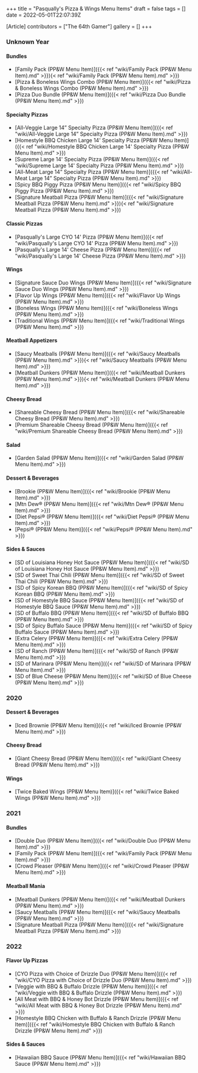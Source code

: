 +++
title = "Pasqually's Pizza & Wings Menu Items"
draft = false
tags = []
date = 2022-05-01T22:07:39Z

[Article]
contributors = ["The 64th Gamer"]
gallery = []
+++
### Unknown Year ###

#### Bundles ####

* [Family Pack (PP&W Menu Item)]({{< ref "wiki/Family Pack (PP&W Menu Item).md" >}}){< ref "wiki/Family Pack (PP&W Menu Item).md" >}})
* [Pizza & Boneless Wings Combo (PP&W Menu Item)]({{< ref "wiki/Pizza & Boneless Wings Combo (PP&W Menu Item).md" >}})
* [Pizza Duo Bundle (PP&W Menu Item)]({{< ref "wiki/Pizza Duo Bundle (PP&W Menu Item).md" >}})

#### Specialty Pizzas ####

* [All-Veggie Large 14” Specialty Pizza (PP&W Menu Item)]({{< ref "wiki/All-Veggie Large 14” Specialty Pizza (PP&W Menu Item).md" >}})
* [Homestyle BBQ Chicken Large 14' Specialty Pizza (PP&W Menu Item)]({{< ref "wiki/Homestyle BBQ Chicken Large 14' Specialty Pizza (PP&W Menu Item).md" >}})
* [Supreme Large 14' Specialty Pizza (PP&W Menu Item)]({{< ref "wiki/Supreme Large 14' Specialty Pizza (PP&W Menu Item).md" >}})
* [All-Meat Large 14” Specialty Pizza (PP&W Menu Item)]({{< ref "wiki/All-Meat Large 14” Specialty Pizza (PP&W Menu Item).md" >}})
* [Spicy BBQ Piggy Pizza (PP&W Menu Item)]({{< ref "wiki/Spicy BBQ Piggy Pizza (PP&W Menu Item).md" >}})
* [Signature Meatball Pizza (PP&W Menu Item)]({{< ref "wiki/Signature Meatball Pizza (PP&W Menu Item).md" >}}){< ref "wiki/Signature Meatball Pizza (PP&W Menu Item).md" >}})

#### Classic Pizzas ####

* [Pasqually's Large CYO 14' Pizza  (PP&W Menu Item)]({{< ref "wiki/Pasqually's Large CYO 14' Pizza  (PP&W Menu Item).md" >}})
* [Pasqually's Large 14' Cheese Pizza (PP&W Menu Item)]({{< ref "wiki/Pasqually's Large 14' Cheese Pizza (PP&W Menu Item).md" >}})

#### Wings ####

* [Signature Sauce Duo Wings (PP&W Menu Item)]({{< ref "wiki/Signature Sauce Duo Wings (PP&W Menu Item).md" >}})
* [Flavor Up Wings (PP&W Menu Item)]({{< ref "wiki/Flavor Up Wings (PP&W Menu Item).md" >}})
* [Boneless Wings (PP&W Menu Item)]({{< ref "wiki/Boneless Wings (PP&W Menu Item).md" >}})
* [Traditional Wings (PP&W Menu Item)]({{< ref "wiki/Traditional Wings (PP&W Menu Item).md" >}})

#### Meatball Appetizers ####

* [Saucy Meatballs (PP&W Menu Item)]({{< ref "wiki/Saucy Meatballs (PP&W Menu Item).md" >}}){< ref "wiki/Saucy Meatballs (PP&W Menu Item).md" >}})
* [Meatball Dunkers (PP&W Menu Item)]({{< ref "wiki/Meatball Dunkers (PP&W Menu Item).md" >}}){< ref "wiki/Meatball Dunkers (PP&W Menu Item).md" >}})

#### Cheesy Bread ####

* [Shareable Cheesy Bread (PP&W Menu Item)]({{< ref "wiki/Shareable Cheesy Bread (PP&W Menu Item).md" >}})
* [Premium Shareable Cheesy Bread (PP&W Menu Item)]({{< ref "wiki/Premium Shareable Cheesy Bread (PP&W Menu Item).md" >}})

#### Salad ####

* [Garden Salad (PP&W Menu Item)]({{< ref "wiki/Garden Salad (PP&W Menu Item).md" >}})

#### Dessert & Beverages ####

* [Brookie (PP&W Menu Item)]({{< ref "wiki/Brookie (PP&W Menu Item).md" >}})
* [Mtn Dew® (PP&W Menu Item)]({{< ref "wiki/Mtn Dew® (PP&W Menu Item).md" >}})
* [Diet Pepsi® (PP&W Menu Item)]({{< ref "wiki/Diet Pepsi® (PP&W Menu Item).md" >}})
* [Pepsi® (PP&W Menu Item)]({{< ref "wiki/Pepsi® (PP&W Menu Item).md" >}})

#### Sides & Sauces ####

* [SD of Louisiana Honey Hot Sauce (PP&W Menu Item)]({{< ref "wiki/SD of Louisiana Honey Hot Sauce (PP&W Menu Item).md" >}})
* [SD of Sweet Thai Chili (PP&W Menu Item)]({{< ref "wiki/SD of Sweet Thai Chili (PP&W Menu Item).md" >}})
* [SD of Spicy Korean BBQ (PP&W Menu Item)]({{< ref "wiki/SD of Spicy Korean BBQ (PP&W Menu Item).md" >}})
* [SD of Homestyle BBQ Sauce (PP&W Menu Item)]({{< ref "wiki/SD of Homestyle BBQ Sauce (PP&W Menu Item).md" >}})
* [SD of Buffalo BBQ (PP&W Menu Item)]({{< ref "wiki/SD of Buffalo BBQ (PP&W Menu Item).md" >}})
* [SD of Spicy Buffalo Sauce (PP&W Menu Item)]({{< ref "wiki/SD of Spicy Buffalo Sauce (PP&W Menu Item).md" >}})
* [Extra Celery (PP&W Menu Item)]({{< ref "wiki/Extra Celery (PP&W Menu Item).md" >}})
* [SD of Ranch (PP&W Menu Item)]({{< ref "wiki/SD of Ranch (PP&W Menu Item).md" >}})
* [SD of Marinara (PP&W Menu Item)]({{< ref "wiki/SD of Marinara (PP&W Menu Item).md" >}})
* [SD of Blue Cheese (PP&W Menu Item)]({{< ref "wiki/SD of Blue Cheese (PP&W Menu Item).md" >}})

### 2020 ###

#### Dessert & Beverages ####

* [Iced Brownie (PP&W Menu Item)]({{< ref "wiki/Iced Brownie (PP&W Menu Item).md" >}})

#### Cheesy Bread ####

* [Giant Cheesy Bread (PP&W Menu Item)]({{< ref "wiki/Giant Cheesy Bread (PP&W Menu Item).md" >}})

#### Wings ####

* [Twice Baked Wings (PP&W Menu Item)]({{< ref "wiki/Twice Baked Wings (PP&W Menu Item).md" >}})

### 2021 ###

#### Bundles ####

* [Double Duo (PP&W Menu Item)]({{< ref "wiki/Double Duo (PP&W Menu Item).md" >}})
* [Family Pack (PP&W Menu Item)]({{< ref "wiki/Family Pack (PP&W Menu Item).md" >}})
* [Crowd Pleaser (PP&W Menu Item)]({{< ref "wiki/Crowd Pleaser (PP&W Menu Item).md" >}})

#### Meatball Mania ####

* [Meatball Dunkers (PP&W Menu Item)]({{< ref "wiki/Meatball Dunkers (PP&W Menu Item).md" >}})
* [Saucy Meatballs (PP&W Menu Item)]({{< ref "wiki/Saucy Meatballs (PP&W Menu Item).md" >}})
* [Signature Meatball Pizza (PP&W Menu Item)]({{< ref "wiki/Signature Meatball Pizza (PP&W Menu Item).md" >}})

### 2022 ###

#### Flavor Up Pizzas ####

* [CYO Pizza with Choice of Drizzle Duo (PP&W Menu Item)]({{< ref "wiki/CYO Pizza with Choice of Drizzle Duo (PP&W Menu Item).md" >}})
* [Veggie with BBQ & Buffalo Drizzle (PP&W Menu Item)]({{< ref "wiki/Veggie with BBQ & Buffalo Drizzle (PP&W Menu Item).md" >}})
* [All Meat with BBQ & Honey Bot Drizzle (PP&W Menu Item)]({{< ref "wiki/All Meat with BBQ & Honey Bot Drizzle (PP&W Menu Item).md" >}})
* [Homestyle BBQ Chicken with Buffalo & Ranch Drizzle (PP&W Menu Item)]({{< ref "wiki/Homestyle BBQ Chicken with Buffalo & Ranch Drizzle (PP&W Menu Item).md" >}})

#### Sides & Sauces ####

* [Hawaiian BBQ Sauce  (PP&W Menu Item)]({{< ref "wiki/Hawaiian BBQ Sauce  (PP&W Menu Item).md" >}})